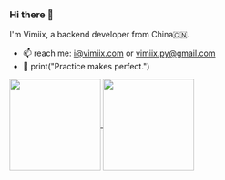 ### Hi there 👋

<!--
**vimiix/vimiix** is a ✨ _special_ ✨ repository because its `README.md` (this file) appears on your GitHub profile.
-->

I'm Vimiix, a backend developer from China🇨🇳.

- 📫 reach me: i@vimiix.com or vimiix.py@gmail.com
- 🌟 print("Practice makes perfect.")


<a href="https://github.com/vimiix/github-readme-stats">
  <img align="center" src="https://github-readme-stats.vercel.app/api?username=vimiix&show_icons=true&theme=algolia&count_private=true&include_all_commits=true" height=160/>
</a>
<a href="https://github.com/vimiix/github-readme-stats">
  <img align="center" src="https://github-readme-stats.vercel.app/api/top-langs/?username=vimiix&layout=compact&theme=algolia&hide=java" height=160/>
</a>
